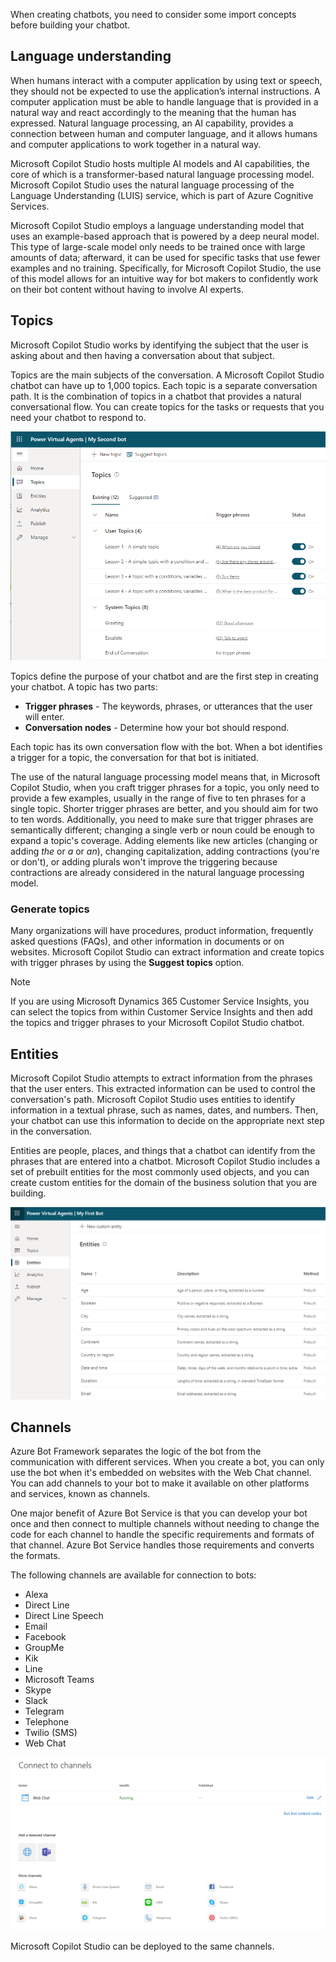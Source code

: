 When creating chatbots, you need to consider some import concepts before building your chatbot.

## Language understanding

When humans interact with a computer application by using text or speech, they should not be expected to use the application’s internal instructions. A computer application must be able to handle language that is provided in a natural way and react accordingly to the meaning that the human has expressed. Natural language processing, an AI capability, provides a connection between human and computer language, and it allows humans and computer applications to work together in a natural way.

Microsoft Copilot Studio hosts multiple AI models and AI capabilities, the core of which is a transformer-based natural language processing model. Microsoft Copilot Studio uses the natural language processing of the Language Understanding (LUIS) service, which is part of Azure Cognitive Services.

Microsoft Copilot Studio employs a language understanding model that uses an example-based approach that is powered by a deep neural model. This type of large-scale model only needs to be trained once with large amounts of data; afterward, it can be used for specific tasks that use fewer examples and no training. Specifically, for Microsoft Copilot Studio, the use of this model allows for an intuitive way for bot makers to confidently work on their bot content without having to involve AI experts.

## Topics

Microsoft Copilot Studio works by identifying the subject that the user is asking about and then having a conversation about that subject.

Topics are the main subjects of the conversation. A Microsoft Copilot Studio chatbot can have up to 1,000 topics. Each topic is a separate conversation path. It is the combination of topics in a chatbot that provides a natural conversational flow. You can create topics for the tasks or requests that you need your chatbot to respond to.

![Screenshot of Microsoft Copilot Studio topics.](../media/3-pva-topics.png)

Topics define the purpose of your chatbot and are the first step in creating your chatbot. A topic has two parts:

- **Trigger phrases** - The keywords, phrases, or utterances that the user will enter.
- **Conversation nodes** - Determine how your bot should respond.

Each topic has its own conversation flow with the bot. When a bot identifies a trigger for a topic, the conversation for that bot is initiated.

The use of the natural language processing model means that, in Microsoft Copilot Studio, when you craft trigger phrases for a topic, you only need to provide a few examples, usually in the range of five to ten phrases for a single topic. Shorter trigger phrases are better, and you should aim for two to ten words. Additionally, you need to make sure that trigger phrases are semantically different; changing a single verb or noun could be enough to expand a topic's coverage. Adding elements like new articles (changing or adding *the* or *a* or *an*), changing capitalization, adding contractions (you're or don't), or adding plurals won't improve the triggering because contractions are already considered in the natural language processing model.

### Generate topics

Many organizations will have procedures, product information, frequently asked questions (FAQs), and other information in documents or on websites. Microsoft Copilot Studio can extract information and create topics with trigger phrases by using the **Suggest topics** option.

> [!NOTE]
> If you are using Microsoft Dynamics 365 Customer Service Insights, you can select the topics from within Customer Service Insights and then add the topics and trigger phrases to your Microsoft Copilot Studio chatbot.

## Entities

Microsoft Copilot Studio attempts to extract information from the phrases that the user enters. This extracted information can be used to control the conversation's path. Microsoft Copilot Studio uses entities to identify information in a textual phrase, such as names, dates, and numbers. Then, your chatbot can use this information to decide on the appropriate next step in the conversation.

Entities are people, places, and things that a chatbot can identify from the phrases that are entered into a chatbot. Microsoft Copilot Studio includes a set of prebuilt entities for the most commonly used objects, and you can create custom entities for the domain of the business solution that you are building.

![Screenshot of Microsoft Copilot Studio entities.](../media/3-pva-entities.png)

## Channels

Azure Bot Framework separates the logic of the bot from the communication with different services. When you create a bot, you can only use the bot when it's embedded on websites with the Web Chat channel. You can add channels to your bot to make it available on other platforms and services, known as channels.

One major benefit of Azure Bot Service is that you can develop your bot once and then connect to multiple channels without needing to change the code for each channel to handle the specific requirements and formats of that channel. Azure Bot Service handles those requirements and converts the formats.

The following channels are available for connection to bots:

- Alexa
- Direct Line
- Direct Line Speech
- Email
- Facebook
- GroupMe
- Kik
- Line
- Microsoft Teams
- Skype
- Slack
- Telegram
- Telephone
- Twilio (SMS)
- Web Chat

![Screenshot showing Azure Bot channels connections.](../media/3-bot-channels.png)

Microsoft Copilot Studio can be deployed to the same channels.
